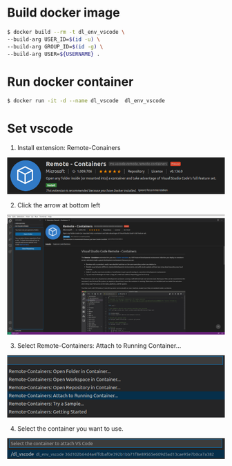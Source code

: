 # Build docker image
```bash
$ docker build --rm -t dl_env_vscode \
--build-arg USER_ID=$(id -u) \
--build-arg GROUP_ID=$(id -g) \
--build-arg USER=${USERNAME} .
```

# Run docker container
```bash
$ docker run -it -d --name dl_vscode  dl_env_vscode
```

# Set vscode

1. Install extension: Remote-Conainers 

![step1](./pics/1.png)

2. Click the arrow at bottom left

![step2](./pics/2.png)

3. Select Remote-Containers: Attach to Running Container...

![step3](./pics/3.png)

4. Select the container you want to use.

![step4](./pics/4.png)

